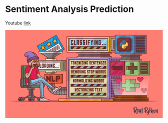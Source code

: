 # Sentiment Analysis Prediction

Youtube [link](https://www.youtube.com/watch?v=u0lKQNJNvTM)
 
<img src='https://github.com/taruntiwarihp/raw_images/blob/master/Use-Sentiment-Analysis-With-Python-to-Classify-Reviews_Watermarked.e73ba441d870.jpg?raw=true'>
